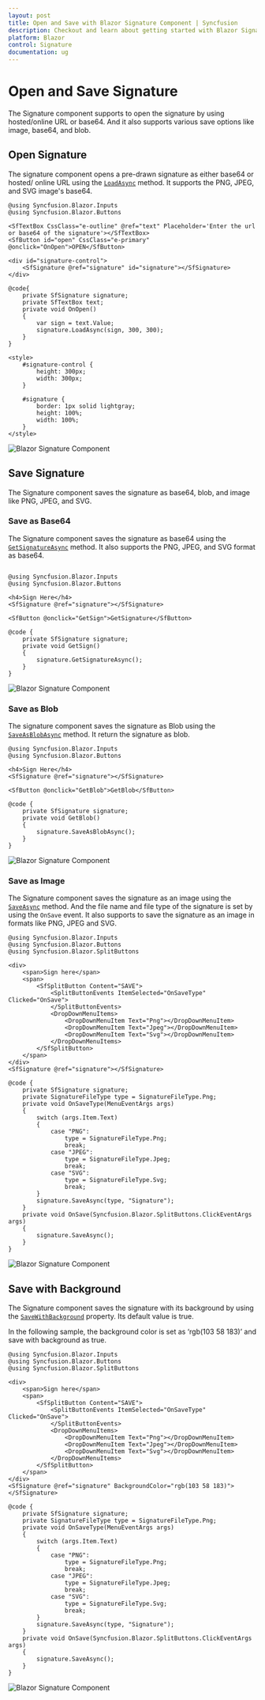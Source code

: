 ```yaml
---
layout: post
title: Open and Save with Blazor Signature Component | Syncfusion
description: Checkout and learn about getting started with Blazor Signature component in Blazor Server App and Blazor WebAssembly App.
platform: Blazor
control: Signature
documentation: ug
---
```


# Open and Save Signature

The Signature component supports to open the signature by using hosted/online URL or base64. And it also supports various save options like image, base64, and blob.

## Open Signature

The signature component opens a pre-drawn signature as either base64 or hosted/ online URL using the [`LoadAsync`](https://help.syncfusion.com/cr/blazor/Syncfusion.Blazor.Inputs.SfSignature.html#Syncfusion_Blazor_Inputs_SfSignature_LoadAsync_System_String_System_Int32_System_Int32_) method. It supports the PNG, JPEG, and SVG image's base64.

```cshtml
@using Syncfusion.Blazor.Inputs
@using Syncfusion.Blazor.Buttons

<SfTextBox CssClass="e-outline" @ref="text" Placeholder='Enter the url or base64 of the signature'></SfTextBox>
<SfButton id="open" CssClass="e-primary" @onclick="OnOpen">OPEN</SfButton>

<div id="signature-control">
    <SfSignature @ref="signature" id="signature"></SfSignature>
</div>

@code{
    private SfSignature signature;
    private SfTextBox text;
    private void OnOpen()
    {
        var sign = text.Value;
        signature.LoadAsync(sign, 300, 300);
    }
}

<style>
    #signature-control {
        height: 300px;
        width: 300px;
    }

    #signature {
        border: 1px solid lightgray;
        height: 100%;
        width: 100%;
    }
</style>
```

![Blazor Signature Component](./images/blazor-signature-open-image.png)

## Save Signature

The Signature component saves the signature as base64, blob, and image like PNG, JPEG, and SVG.

### Save as Base64

The Signature component saves the signature as base64 using the [`GetSignatureAsync`](https://help.syncfusion.com/cr/blazor/Syncfusion.Blazor.Inputs.SfSignature.html#Syncfusion_Blazor_Inputs_SfSignature_GetSignatureAsync_Syncfusion_Blazor_Inputs_SignatureFileType_) method. It also supports the PNG, JPEG, and SVG format as base64.

```cshtml

@using Syncfusion.Blazor.Inputs
@using Syncfusion.Blazor.Buttons

<h4>Sign Here</h4>
<SfSignature @ref="signature"></SfSignature>

<SfButton @onclick="GetSign">GetSignature</SfButton>

@code {
    private SfSignature signature;
    private void GetSign()
    {
        signature.GetSignatureAsync();
    }
}
```

![Blazor Signature Component](./images/blazor-signature-save-base.png)

### Save as Blob

The signature component saves the signature as Blob using the [`SaveAsBlobAsync`](https://help.syncfusion.com/cr/blazor/Syncfusion.Blazor.Inputs.SfSignature.html#Syncfusion_Blazor_Inputs_SfSignature_SaveAsBlobAsync) method. It return the signature as blob.

```cshtml
@using Syncfusion.Blazor.Inputs
@using Syncfusion.Blazor.Buttons

<h4>Sign Here</h4>
<SfSignature @ref="signature"></SfSignature>

<SfButton @onclick="GetBlob">GetBlob</SfButton>

@code {
    private SfSignature signature;
    private void GetBlob()
    {
        signature.SaveAsBlobAsync();
    }
}
```

![Blazor Signature Component](./images/blazor-signature-save-blob.png)

### Save as Image

The Signature component saves the signature as an image using the [`SaveAsync`](https://help.syncfusion.com/cr/blazor/Syncfusion.Blazor.Inputs.SfSignature.html#Syncfusion_Blazor_Inputs_SfSignature_SaveAsync_Syncfusion_Blazor_Inputs_SignatureFileType_System_String_) method. And the file name and file type of the signature is set by using the `OnSave` event. It also supports to save the signature as an image in formats like PNG, JPEG and SVG.

```cshtml
@using Syncfusion.Blazor.Inputs
@using Syncfusion.Blazor.Buttons
@using Syncfusion.Blazor.SplitButtons

<div>
    <span>Sign here</span>
    <span>
        <SfSplitButton Content="SAVE">
            <SplitButtonEvents ItemSelected="OnSaveType" Clicked="OnSave">
            </SplitButtonEvents>
            <DropDownMenuItems>
                <DropDownMenuItem Text="Png"></DropDownMenuItem>
                <DropDownMenuItem Text="Jpeg"></DropDownMenuItem>
                <DropDownMenuItem Text="Svg"></DropDownMenuItem>
            </DropDownMenuItems>
        </SfSplitButton>
    </span>
</div>
<SfSignature @ref="signature"></SfSignature>

@code {
    private SfSignature signature;
    private SignatureFileType type = SignatureFileType.Png;
    private void OnSaveType(MenuEventArgs args)
    {
        switch (args.Item.Text)
        {
            case "PNG":
                type = SignatureFileType.Png;
                break;
            case "JPEG":
                type = SignatureFileType.Jpeg;
                break;
            case "SVG":
                type = SignatureFileType.Svg;
                break;
        }
        signature.SaveAsync(type, "Signature");
    }
    private void OnSave(Syncfusion.Blazor.SplitButtons.ClickEventArgs args)
    {
        signature.SaveAsync();
    }
}
```

![Blazor Signature Component](./images/blazor-signature-save-image.png)

## Save with Background

The Signature component saves the signature with its background by using the [`SaveWithBackground`](https://help.syncfusion.com/cr/blazor/Syncfusion.Blazor.Inputs.SfSignature.html#Syncfusion_Blazor_Inputs_SfSignature_SaveWithBackground) property. Its default value is true.

In the following sample, the background color is set as ‘rgb(103 58 183)’ and save with background as true.

```cshtml
@using Syncfusion.Blazor.Inputs
@using Syncfusion.Blazor.Buttons
@using Syncfusion.Blazor.SplitButtons

<div>
    <span>Sign here</span>
    <span>
        <SfSplitButton Content="SAVE">
            <SplitButtonEvents ItemSelected="OnSaveType" Clicked="OnSave">
            </SplitButtonEvents>
            <DropDownMenuItems>
                <DropDownMenuItem Text="Png"></DropDownMenuItem>
                <DropDownMenuItem Text="Jpeg"></DropDownMenuItem>
                <DropDownMenuItem Text="Svg"></DropDownMenuItem>
            </DropDownMenuItems>
        </SfSplitButton>
    </span>
</div>
<SfSignature @ref="signature" BackgroundColor="rgb(103 58 183)"></SfSignature>

@code {
    private SfSignature signature;
    private SignatureFileType type = SignatureFileType.Png;
    private void OnSaveType(MenuEventArgs args)
    {
        switch (args.Item.Text)
        {
            case "PNG":
                type = SignatureFileType.Png;
                break;
            case "JPEG":
                type = SignatureFileType.Jpeg;
                break;
            case "SVG":
                type = SignatureFileType.Svg;
                break;
        }
        signature.SaveAsync(type, "Signature");
    }
    private void OnSave(Syncfusion.Blazor.SplitButtons.ClickEventArgs args)
    {
        signature.SaveAsync();
    }
}
```

![Blazor Signature Component](./images/blazor-signature-save-bg.png)
